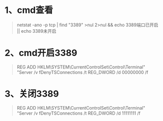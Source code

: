 # 1、cmd查看

> netstat -ano -p tcp | find "3389" >nul 2>nul && echo 3389端口已开启 || echo 3389未开启





# 2、cmd开启3389

>  REG ADD HKLM\SYSTEM\CurrentControlSet\Control\Terminal" "Server /v fDenyTSConnections /t REG_DWORD /d 00000000 /f





# 3、关闭3389

> REG ADD HKLM\SYSTEM\CurrentControlSet\Control\Terminal" "Server /v fDenyTSConnections /t REG_DWORD /d 11111111 /f